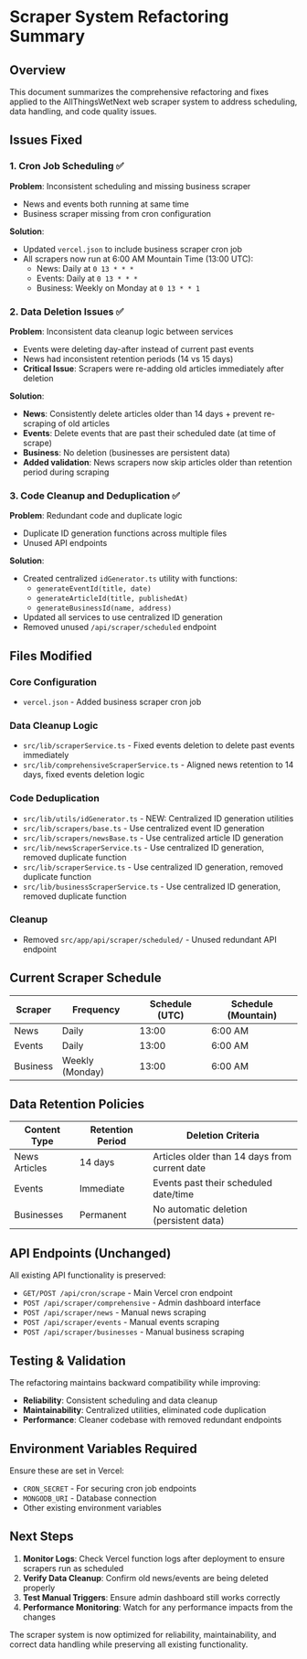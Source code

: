 # Scraper System Refactoring Summary

## Overview
This document summarizes the comprehensive refactoring and fixes applied to the AllThingsWetNext web scraper system to address scheduling, data handling, and code quality issues.

## Issues Fixed

### 1. Cron Job Scheduling ✅
**Problem**: Inconsistent scheduling and missing business scraper
- News and events both running at same time
- Business scraper missing from cron configuration

**Solution**:
- Updated `vercel.json` to include business scraper cron job
- All scrapers now run at 6:00 AM Mountain Time (13:00 UTC):
  - News: Daily at `0 13 * * *`
  - Events: Daily at `0 13 * * *` 
  - Business: Weekly on Monday at `0 13 * * 1`

### 2. Data Deletion Issues ✅
**Problem**: Inconsistent data cleanup logic between services
- Events were deleting day-after instead of current past events
- News had inconsistent retention periods (14 vs 15 days)
- **Critical Issue**: Scrapers were re-adding old articles immediately after deletion

**Solution**:
- **News**: Consistently delete articles older than 14 days + prevent re-scraping of old articles
- **Events**: Delete events that are past their scheduled date (at time of scrape)
- **Business**: No deletion (businesses are persistent data)
- **Added validation**: News scrapers now skip articles older than retention period during scraping

### 3. Code Cleanup and Deduplication ✅
**Problem**: Redundant code and duplicate logic
- Duplicate ID generation functions across multiple files
- Unused API endpoints

**Solution**:
- Created centralized `idGenerator.ts` utility with functions:
  - `generateEventId(title, date)`
  - `generateArticleId(title, publishedAt)`
  - `generateBusinessId(name, address)`
- Updated all services to use centralized ID generation
- Removed unused `/api/scraper/scheduled` endpoint

## Files Modified

### Core Configuration
- `vercel.json` - Added business scraper cron job

### Data Cleanup Logic
- `src/lib/scraperService.ts` - Fixed events deletion to delete past events immediately
- `src/lib/comprehensiveScraperService.ts` - Aligned news retention to 14 days, fixed events deletion logic

### Code Deduplication
- `src/lib/utils/idGenerator.ts` - NEW: Centralized ID generation utilities
- `src/lib/scrapers/base.ts` - Use centralized event ID generation
- `src/lib/scrapers/newsBase.ts` - Use centralized article ID generation  
- `src/lib/newsScraperService.ts` - Use centralized ID generation, removed duplicate function
- `src/lib/scraperService.ts` - Use centralized ID generation, removed duplicate function
- `src/lib/businessScraperService.ts` - Use centralized ID generation, removed duplicate function

### Cleanup
- Removed `src/app/api/scraper/scheduled/` - Unused redundant API endpoint

## Current Scraper Schedule

| Scraper | Frequency | Schedule (UTC) | Schedule (Mountain) |
|---------|-----------|----------------|-------------------|
| News | Daily | 13:00 | 6:00 AM |
| Events | Daily | 13:00 | 6:00 AM |
| Business | Weekly (Monday) | 13:00 | 6:00 AM |

## Data Retention Policies

| Content Type | Retention Period | Deletion Criteria |
|--------------|------------------|-------------------|
| News Articles | 14 days | Articles older than 14 days from current date |
| Events | Immediate | Events past their scheduled date/time |
| Businesses | Permanent | No automatic deletion (persistent data) |

## API Endpoints (Unchanged)

All existing API functionality is preserved:
- `GET/POST /api/cron/scrape` - Main Vercel cron endpoint
- `POST /api/scraper/comprehensive` - Admin dashboard interface
- `POST /api/scraper/news` - Manual news scraping
- `POST /api/scraper/events` - Manual events scraping
- `POST /api/scraper/businesses` - Manual business scraping

## Testing & Validation

The refactoring maintains backward compatibility while improving:
- **Reliability**: Consistent scheduling and data cleanup
- **Maintainability**: Centralized utilities, eliminated code duplication
- **Performance**: Cleaner codebase with removed redundant endpoints

## Environment Variables Required

Ensure these are set in Vercel:
- `CRON_SECRET` - For securing cron job endpoints
- `MONGODB_URI` - Database connection
- Other existing environment variables

## Next Steps

1. **Monitor Logs**: Check Vercel function logs after deployment to ensure scrapers run as scheduled
2. **Verify Data Cleanup**: Confirm old news/events are being deleted properly
3. **Test Manual Triggers**: Ensure admin dashboard still works correctly
4. **Performance Monitoring**: Watch for any performance impacts from the changes

The scraper system is now optimized for reliability, maintainability, and correct data handling while preserving all existing functionality.
